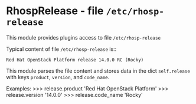 RhospRelease - file ``/etc/rhosp-release``
==========================================

This module provides plugins access to file ``/etc/rhosp-release``

Typical content of file ``/etc/rhosp-release`` is::

    Red Hat OpenStack Platform release 14.0.0 RC (Rocky)

This module parses the file content and stores data in the dict ``self.release``
with keys ``product``, ``version``, and ``code_name``.

Examples:
    >>> release.product
    'Red Hat OpenStack Platform'
    >>> release.version
    '14.0.0'
    >>> release.code_name
    'Rocky'